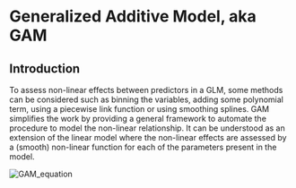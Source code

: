 # Generalized Additive Model, aka GAM
## Introduction
To assess non-linear effects between predictors in a GLM, some methods can be considered such as binning the variables, adding some polynomial term, using a piecewise link function or using smoothing splines.
GAM simplifies the work by providing a general framework to automate the procedure to model the non-linear relationship. It can be understood as an extension of the linear model where the non-linear effects are assessed by a (smooth) non-linear function for each of the parameters present in the model. 
 
![GAM_equation](https://github.com/william-tiritilli/GAM/assets/46381506/056eaf7c-6831-4631-9857-21e518c3ff5a)




